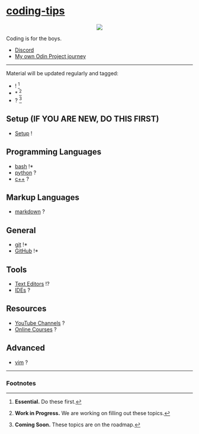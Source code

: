 # [coding-tips](https://suasuasuasuasua.github.io/coding-tips/)

<p align="center">
  <img src="https://i.kym-cdn.com/photos/images/newsfeed/001/562/650/cd0.jpg" />
</p>

Coding is for the boys.

- [Discord](https://discord.gg/G8CUV5W6Km)
- [My own Odin Project journey](https://github.com/suasuasuasuasua/odin-project)

---

Material will be updated regularly and tagged:

- ! [^1]
- \* [^2]
- ? [^3]

## Setup (IF YOU ARE NEW, DO THIS FIRST)

- [Setup](setup/) !

## Programming Languages

- [bash](bash/) !*
- [python](python/) ?
- [c++](cpp/) ?

## Markup Languages

- [markdown](md/) ?

## General

- [git](git/) !*
- [GitHub](github/) !*

## Tools

- [Text Editors](texteditors/) !?
- [IDEs](ides/) ?

## Resources

- [YouTube Channels](youtube/) ?
- [Online Courses](onlinecourses/) ?

## Advanced

- [vim](vim/) ?

---

### Footnotes

[^1]: **Essential.** Do these first.
[^2]: **Work in Progress.** We are working on filling out these topics.
[^3]: **Coming Soon.** These topics are on the roadmap.
